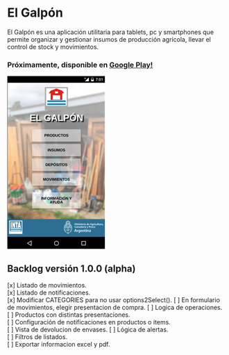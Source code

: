 # El Galpón

El Galpón es una aplicación utilitaria para tablets, pc y smartphones que permite organizar y gestionar insumos de producción agrícola, llevar el control de stock y movimientos.

### Próximamente, disponible en [Google Play!](https://play.google.com/store/apps/details?id=com.inta.elgalpon)  

![el-galpon](images/promo.png)   


## Backlog versión 1.0.0 (alpha)  

  [x] Listado de movimientos.  
  [x] Listado de notificaciones.  
  [x] Modificar CATEGORIES para no usar options2Select(). 
  [ ] En formulario de movimientos, elegir presentacion de compra.
  [ ] Logica de operaciones.  
  [ ] Productos con distintas presentaciones.  
  [ ] Configuración de notificaciones en productos o items.  
  [ ] Vista de devolucion de envases. 
  [ ] Lógica de alertas.  
  [ ] Filtros de listados.  
  [ ] Exportar informacion excel y pdf.  